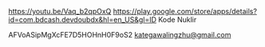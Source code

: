 https://youtu.be/Vaq_b2qpOxQ
https://play.google.com/store/apps/details?id=com.bdcash.devdoubdx&hl=en_US&gl=ID
Kode Nuklir 

AFVoASipMgXcFE7D5HOHnH0F9oS2
kategawalingzhu@gmail.com

